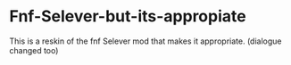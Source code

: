# Fnf-Selever-but-its-appropiate
This is a reskin of the fnf Selever mod that makes it appropriate. (dialogue changed too)
